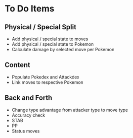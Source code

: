 # To Do Items

## Physical / Special Split

- Add physical / special state to moves
- Add physical / special state to Pokemon
- Calculate damage by selected move per Pokemon

## Content

- Populate Pokedex and Attackdex
- Link moves to respective Pokemon

## Back and Forth

- Change type advantage from attacker type to move type
- Accuracy check
- STAB
- PP
- Status moves
